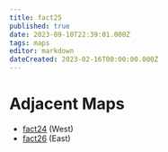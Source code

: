 ```yaml
---
title: fact25
published: true
date: 2023-09-10T22:39:01.000Z
tags: maps
editor: markdown
dateCreated: 2023-02-16T00:00:00.000Z
---
```



# Adjacent Maps
 * [fact24](/maps/fact24) (West)
 * [fact26](/maps/fact26) (East)
